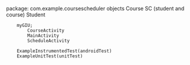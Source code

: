 package:
    com.example.coursescheduler
        objects
            Course
            SC (student and course)
            Student
            
        myGIU;
            CourseActivity
            MainActivity
            ScheduleActivity

        ExampleInstrumentedTest(androidTest)
        ExampleUnitTest(unitTest)